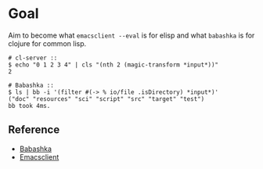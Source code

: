 # Goal

Aim to become what `emacsclient --eval` is for elisp and what
`babashka` is for clojure for common lisp.

``` shell
# cl-server ::
$ echo "0 1 2 3 4" | cls "(nth 2 (magic-transform *input*))" 
2

# Babashka ::
$ ls | bb -i '(filter #(-> % io/file .isDirectory) *input*)'
("doc" "resources" "sci" "script" "src" "target" "test")
bb took 4ms.
```

## Reference

+ [Babashka](https://github.com/babashka/babashka)
+ [Emacsclient](https://www.emacswiki.org/emacs/EmacsClient)

